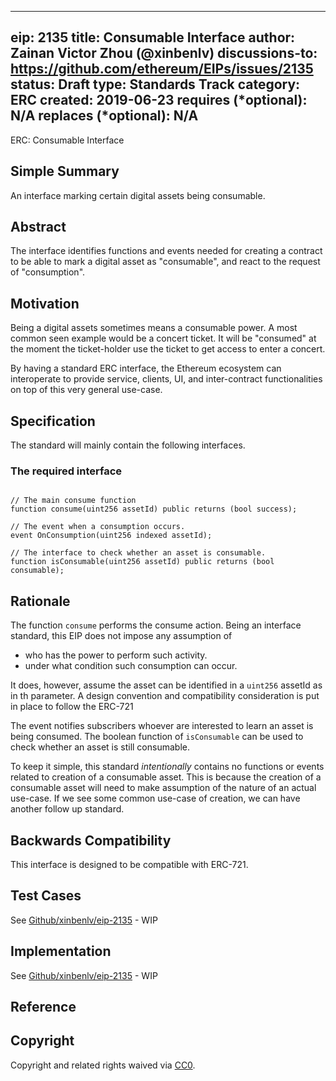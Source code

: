 
---
eip: 2135
title: Consumable Interface
author: Zainan Victor Zhou (@xinbenlv)
discussions-to: https://github.com/ethereum/EIPs/issues/2135
status: Draft
type: Standards Track
category: ERC
created: 2019-06-23
requires (*optional): N/A
replaces (*optional): N/A
---


ERC: Consumable Interface

## Simple Summary
An interface marking certain digital assets being consumable. 

## Abstract
The interface identifies functions and events needed for creating a contract to be able to mark a digital asset as "consumable", and react to the request of "consumption".

## Motivation
Being a digital assets sometimes means a consumable power. A most common seen example would be a concert ticket. It will be "consumed" at the moment the ticket-holder use the ticket to get access to enter a concert. 

By having a standard ERC interface, the Ethereum ecosystem can interoperate to provide service, clients, UI, and inter-contract functionalities on top of this very general use-case.

## Specification
The standard will mainly contain the following interfaces.

### The required interface


```solidity

// The main consume function
function consume(uint256 assetId) public returns (bool success);

// The event when a consumption occurs.
event OnConsumption(uint256 indexed assetId);

// The interface to check whether an asset is consumable.
function isConsumable(uint256 assetId) public returns (bool consumable);
```


## Rationale

The function `consume` performs the consume action. Being an interface standard, 
this EIP does not impose any assumption of

 - who has the power to perform such activity. 
 - under what condition such consumption can occur.
 
It does, however, assume the asset can be identified in a `uint256` assetId as in th parameter. A design convention and compatibility consideration is put in place to follow the ERC-721

The event notifies subscribers whoever are interested to learn an asset is being consumed. The boolean function of `isConsumable` can be used to check whether an asset is still consumable. 

To keep it simple, this standard *intentionally* contains no functions or events related to creation of a consumable asset. This is because the creation of a consumable asset will need to make assumption of the nature of an actual use-case. If we see some common use-case of creation, we can have another follow up standard.

## Backwards Compatibility
This interface is designed to be compatible with ERC-721.

## Test Cases
See [Github/xinbenlv/eip-2135](http://github.com/xinbenlv/eip-2135) - WIP

## Implementation
See [Github/xinbenlv/eip-2135](http://github.com/xinbenlv/eip-2135) - WIP

## Reference


## Copyright
Copyright and related rights waived via [CC0](https://creativecommons.org/publicdomain/zero/1.0/).
